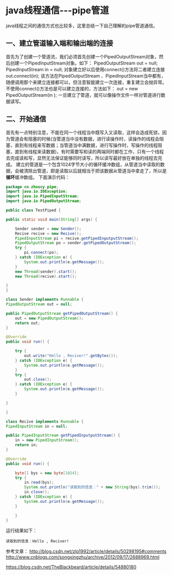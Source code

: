 # java线程通信---pipe管道

java线程之间的通信方式也比较多，这里总结一下自己理解的pipe管道通信。

## 一、建立管道输入端和输出端的连接 

首先为了创建一个管道流，我们必须首先创建一个PipedOutputStream对象，然后创建一个PipedInputStream对象。如下： 
PipedOutputStream out = null; 
PipedInputStream in = null; 
对象建立好以后使用connect()方法将二者建立连接 
out.connect(in); 
该方法在PipedOutputStream 、PipedInputStream当中都有，随便调用那个来建立连接都可以，但注意智能建立一次连接，重复建立会抛异常。 
不使用connect()方法也是可以建立连接的，方法如下： 
out = new PipedOutputStream(in ); 
一旦建立了管道，就可以像操作文件一样对管道进行数据读写。

## 二、开始通信 

首先有一点特别注意，不能在同一个线程当中既写入又读取，这样会造成死锁，因为管道会有阻塞的时候(当管道当中没有数据，进行读操作时，读操作的线程会阻塞，直到有线程来写数据；当管道当中满数据，进行写操作时，写操作的线程阻塞，直到有线程来读数据)，有时需要写和读的两端同时都在工作，只有一个线程去完成读和写，显然无法保证能够同时读写，所以读写最好放在单独的线程去完成。 
建立的管道是一个包含1024字节大小的循环缓冲数组，从管道当中读取的数据，会被清除出管道，即是读取以后就相当于把该数据从管道当中拿走了，所以是**循环**缓冲数组。 
下面演示代码：

```java
package cn.zhoucy.pipe;
import java.io.IOException;
import java.io.PipedInputStream;
import java.io.PipedOutputStream;

public class TestPiped {

public static void main(String[] args) {

    Sender sender = new Sender();
    Recive recive = new Recive();
    PipedInputStream pi = recive.getPipedInputputStream();
    PipedOutputStream po = sender.getPipedOutputStream();
    try {
        pi.connect(po);
    } catch (IOException e) {
        System.out.println(e.getMessage());
    }
    new Thread(sender).start();
    new Thread(recive).start();

}
}

class Sender implements Runnable {
PipedOutputStream out = null;

public PipedOutputStream getPipedOutputStream() {
    out = new PipedOutputStream();
    return out;
}

@Override
public void run() {

    try {
        out.write("Hello , Reciver!".getBytes());
    } catch (IOException e) {
        System.out.println(e.getMessage());
    }
    try {
        out.close();
    } catch (IOException e) {
        System.out.println(e.getMessage());
    }

}

}

class Recive implements Runnable {
PipedInputStream in = null;

public PipedInputStream getPipedInputputStream() {
    in = new PipedInputStream();
    return in;
}

@Override
public void run() {

    byte[] bys = new byte[1024];
    try {
        in.read(bys);
        System.out.println("读取到的信息：" + new String(bys).trim());
        in.close();
    } catch (IOException e) {
        System.out.println(e.getMessage());
    }

    }
}
```

运行结果如下：

```
读取到的信息：Hello , Reciver!
```

参考文章： 
<http://blog.csdn.net/zlp1992/article/details/50298195#comments> 
<http://www.cnblogs.com/songxingzhu/archive/2012/09/17/2688969.html>





https://blog.csdn.net/TheBlackbeard/article/details/54880180